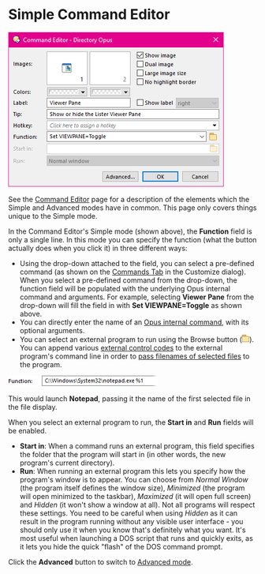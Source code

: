 # Simple Command Editor

![](/Manual/images/media/command_editor_1.png)

See the [Command Editor]() page for a description of the elements which the Simple and Advanced modes have in common. This page only covers things unique to the Simple mode.

In the Command Editor's Simple mode (shown above), the **Function** field is only a single line. In this mode you can specify the function (what the button actually does when you click it) in three different ways:

- Using the drop-down attached to the field, you can select a pre-defined command (as shown on the [Commands Tab](../../the_customize_dialog/commands.md) in the Customize dialog). When you select a pre-defined command from the drop-down, the function field will be populated with the underlying Opus internal command and arguments. For example, selecting **Viewer Pane** from the drop-down will fill the field in with **Set VIEWPANE=Toggle** as shown above.
- You can directly enter the name of an [Opus internal command](/Manual/reference/command_reference/internal_commands/RAEDME.md), with its optional arguments.
- You can select an external program to run using the Browse button (![](/Manual/images/media/browse.png)). You can append various [external control codes](/Manual/reference/command_reference/external_control_codes/RAEDME.md) to the external program's command line in order to [pass filenames of selected files](../passing_files_to_external_programs.md) to the program.

![](/Manual/images/media/function_-_notepad.png)

This would launch **Notepad**, passing it the name of the first selected file in the file display.

When you select an external program to run, the **Start in** and **Run** fields will be enabled.

- **Start in**: When a command runs an external program, this field specifies the folder that the program will start in (in other words, the new program's current directory).
- **Run**: When running an external program this lets you specify how the program's window is to appear. You can choose from *Normal Window* (the program itself defines the window size), *Minimized* (the program will open minimized to the taskbar), *Maximized* (it will open full screen) and *Hidden* (it won't show a window at all). Not all programs will respect these settings. You need to be careful when using *Hidden* as it can result in the program running without any visible user interface - you should only use it when you know that's definitely what you want. It's most useful when launching a DOS script that runs and quickly exits, as it lets you hide the quick "flash" of the DOS command prompt.

Click the **Advanced** button to switch to [Advanced mode](advanced_command_editor.md).
